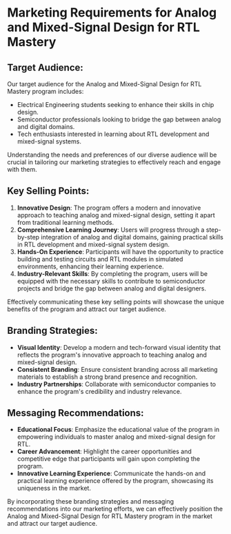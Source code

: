# Marketing Requirements for Analog and Mixed-Signal Design for RTL Mastery

## Target Audience:
Our target audience for the Analog and Mixed-Signal Design for RTL Mastery program includes:
- Electrical Engineering students seeking to enhance their skills in chip design.
- Semiconductor professionals looking to bridge the gap between analog and digital domains.
- Tech enthusiasts interested in learning about RTL development and mixed-signal systems.

Understanding the needs and preferences of our diverse audience will be crucial in tailoring our marketing strategies to effectively reach and engage with them.

## Key Selling Points:
1. **Innovative Design**: The program offers a modern and innovative approach to teaching analog and mixed-signal design, setting it apart from traditional learning methods.
2. **Comprehensive Learning Journey**: Users will progress through a step-by-step integration of analog and digital domains, gaining practical skills in RTL development and mixed-signal system design.
3. **Hands-On Experience**: Participants will have the opportunity to practice building and testing circuits and RTL modules in simulated environments, enhancing their learning experience.
4. **Industry-Relevant Skills**: By completing the program, users will be equipped with the necessary skills to contribute to semiconductor projects and bridge the gap between analog and digital designers.

Effectively communicating these key selling points will showcase the unique benefits of the program and attract our target audience.

## Branding Strategies:
- **Visual Identity**: Develop a modern and tech-forward visual identity that reflects the program's innovative approach to teaching analog and mixed-signal design.
- **Consistent Branding**: Ensure consistent branding across all marketing materials to establish a strong brand presence and recognition.
- **Industry Partnerships**: Collaborate with semiconductor companies to enhance the program's credibility and industry relevance.

## Messaging Recommendations:
- **Educational Focus**: Emphasize the educational value of the program in empowering individuals to master analog and mixed-signal design for RTL.
- **Career Advancement**: Highlight the career opportunities and competitive edge that participants will gain upon completing the program.
- **Innovative Learning Experience**: Communicate the hands-on and practical learning experience offered by the program, showcasing its uniqueness in the market.

By incorporating these branding strategies and messaging recommendations into our marketing efforts, we can effectively position the Analog and Mixed-Signal Design for RTL Mastery program in the market and attract our target audience.